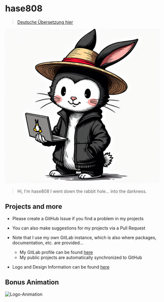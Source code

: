 # hase808

> [Deutsche Übersetzung hier](/README.md)

![Logo](assets/Logo.png)

> Hi, I'm hase808 I went down the rabbit hole... into the darkness.

## Projects and more

- Please create a GitHub Issue if you find a problem in my projects
- You can also make suggestions for my projects via a Pull Request
- Note that I use my own GitLab instance, which is also where packages, documentation, etc. are provided...
    - My GitLab profile can be found [here](https://git.unhappy.computer/hase808)
    - My public projects are automatically synchronized to GitHub

- Logo and Design Information can be found [here](Logo-and-Design_en.md)

## Bonus Animation

![Logo-Animation](assets/Logo-Animation.gif)
